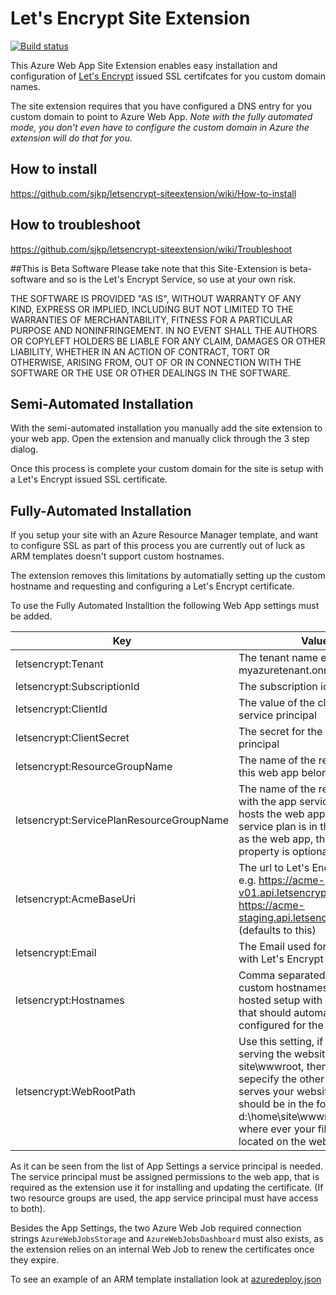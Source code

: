 # Let's Encrypt Site Extension
[![Build status](https://ci.appveyor.com/api/projects/status/mdg0e31rp0qdu16m/branch/master?svg=true
)](https://ci.appveyor.com/project/sjkp/letsencrypt-siteextension)

This Azure Web App Site Extension enables easy installation and configuration of [Let's Encrypt](https://letsencrypt.org/) issued SSL certifcates for you custom domain names. 

The site extension requires that you have configured a DNS entry for you custom domain to point to Azure Web App. 
*Note with the fully automated mode, you don't even have to configure the custom domain in Azure the extension will do that for you.*

## How to install
https://github.com/sjkp/letsencrypt-siteextension/wiki/How-to-install

## How to troubleshoot
https://github.com/sjkp/letsencrypt-siteextension/wiki/Troubleshoot

##This is Beta Software
Please take note that this Site-Extension is beta-software and so is the Let's Encrypt Service, so use at your own risk.

THE SOFTWARE IS PROVIDED "AS IS", WITHOUT WARRANTY OF ANY KIND, EXPRESS OR IMPLIED, INCLUDING BUT NOT LIMITED TO THE WARRANTIES OF MERCHANTABILITY, FITNESS FOR A PARTICULAR PURPOSE AND NONINFRINGEMENT. IN NO EVENT SHALL THE AUTHORS OR COPYLEFT HOLDERS BE LIABLE FOR ANY CLAIM, DAMAGES OR OTHER LIABILITY, WHETHER IN AN ACTION OF CONTRACT, TORT OR OTHERWISE, ARISING FROM, OUT OF OR IN CONNECTION WITH THE SOFTWARE OR THE USE OR OTHER DEALINGS IN THE SOFTWARE.

## Semi-Automated Installation
With the semi-automated installation you manually add the site extension to your web app. Open the extension and manually click through the 3 step dialog. 

Once this process is complete your custom domain for the site is setup with a Let's Encrypt issued SSL certificate. 

## Fully-Automated Installation
If you setup your site with an Azure Resource Manager template, and want to configure SSL as part of this process you are currently out of luck as ARM templates doesn't support custom hostnames. 

The extension removes this limitations by automatially setting up the custom hostname and requesting and configuring a Let's Encrypt certificate.

To use the Fully Automated Installtion the following Web App settings must be added. 

| Key |	Value
|-----| ----
| letsencrypt:Tenant |	The tenant name e.g. myazuretenant.onmicrosoft.com
| letsencrypt:SubscriptionId |	The subscription id
| letsencrypt:ClientId	| The value of the clientid of the service principal
| letsencrypt:ClientSecret	| The secret for the service principal
| letsencrypt:ResourceGroupName |	The name of the resource group this web app belongs to
| letsencrypt:ServicePlanResourceGroupName |	The name of the resource group with the app service plan that hosts the web app, if the app service plan is in the same plan as the web app, then this property is optional. 
| letsencrypt:AcmeBaseUri |	The url to Let's Encrypt servers e.g. https://acme-v01.api.letsencrypt.org/ or https://acme-staging.api.letsencrypt.org/ (defaults to this)
| letsencrypt:Email	| The Email used for registering with Let's Encrypt
| letsencrypt:Hostnames |	Comma separated list of custom hostnames (externally hosted setup with CNames), that should automatically be configured for the site.
| letsencrypt:WebRootPath | Use this setting, if you are not serving the website from site\wwwroot, then you can sepecify the other folder that serves your website here - should be in the format d:\home\site\wwwroot\public or where ever your files are located on the web server. 

As it can be seen from the list of App Settings a service principal is needed. The service principal must be assigned permissions to the web app, that is required as the extension use it for installing and updating the certificate. (If two resource groups are used, the app service principal must have access to both). 

Besides the App Settings, the two Azure Web Job required connection strings ```AzureWebJobsStorage``` and ```AzureWebJobsDashboard``` must also exists, as the extension relies on an internal Web Job to renew the certificates once they expire. 

To see an example of an ARM template installation look at [azuredeploy.json](LetsEncrypt.ResourceGroup/Templates/azuredeploy.json)



